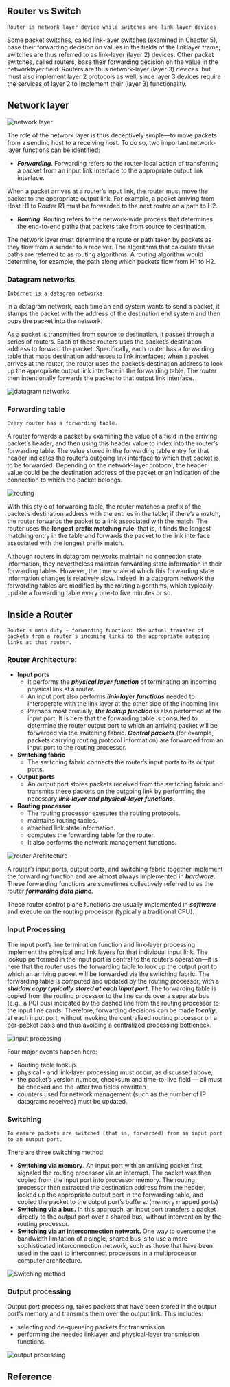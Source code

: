 
## Router vs Switch

```Router is network layer device while switches are link layer devices```

Some packet switches, called link-layer switches (examined
in Chapter 5), base their forwarding decision on values in the fields of the linklayer frame; switches are thus referred to as link-layer (layer 2) devices. Other packet switches, called routers, base their forwarding decision on the value in the networklayer field. Routers are thus network-layer (layer 3) devices. but must also implement layer 2 protocols as well, since layer 3 devices require the services of layer 2 to implement their (layer 3) functionality.

## Network layer

![network layer](images/network_layers.png)

The role of the network layer is thus deceptively simple—to move packets from a sending host to a receiving host. To do so, two important network-layer functions can be identified:

- ***Forwarding***. Forwarding refers to the router-local action of transferring a packet from an input link
interface to the appropriate output link interface.

When a packet arrives at a router’s input link, the router must move the packet to the appropriate output link. For example, a packet arriving from Host H1 to Router R1 must be forwarded to the next router on a path to H2.

- ***Routing***. Routing refers to the network-wide process that determines the end-to-end paths that packets take from source to destination.

The network layer must determine the route or path taken by packets as they flow from a sender to a receiver. The algorithms that calculate these paths are referred to as routing algorithms. A routing algorithm would determine, for example, the path along which packets flow from H1 to H2.

### Datagram networks
```Internet is a datagram networks.```

In a datagram network, each time an end system wants to send a packet, it stamps the packet with the address of the destination end system and then pops the packet into the network.

As a packet is transmitted from source to destination, it passes through a series of routers. Each of these routers uses the packet’s destination address to forward the packet. Specifically, each router has a forwarding table that maps destination addresses to link interfaces; when a packet arrives at the router, the router uses the packet’s destination address to look up the appropriate output link interface in the forwarding table. The router then intentionally forwards the packet to that output link interface.

![datagram networks](images/datagram_networks.png)

### Forwarding table

```Every router has a forwarding table.```

A router forwards a packet by examining the value of a field in the arriving packet’s header, and then using this header value to index into the router’s forwarding table. The value stored in the forwarding table entry for that header indicates the router’s outgoing link interface to which that packet is to be forwarded. Depending on the network-layer protocol, the header value could be the destination address of the packet or an indication of the connection to which the packet belongs.

![routing](images/routing.png)

With this style of forwarding table, the router matches a prefix of the packet’s destination address with the entries in the table; if there’s a match, the router forwards the packet to a link associated with the match. The router uses the **longest prefix matching rule**; that
is, it finds the longest matching entry in the table and forwards the packet to the link interface associated with the longest prefix match.

Although routers in datagram networks maintain no connection state information,
they nevertheless maintain forwarding state information in their forwarding
tables. However, the time scale at which this forwarding state information changes
is relatively slow. Indeed, in a datagram network the forwarding tables are modified
by the routing algorithms, which typically update a forwarding table every one-to five minutes or so.

## Inside a Router
```Router's main duty - forwarding function: the actual transfer of packets from a router’s incoming links to the appropriate outgoing links at that router.```

### Router Architecture:
- **Input ports** 
    - It performs the ***physical layer function*** of terminating an incoming physical link at a router.
    - An input port also performs ***link-layer functions*** needed to interoperate with the link layer at the other side of the incoming link
    - Perhaps most crucially, ***the lookup function*** is also performed at the input port; It is here that the forwarding table is consulted to determine the router output port to which an arriving packet will be forwarded via the switching fabric. ***Control packets*** (for example, packets carrying routing protocol information) are forwarded from an input port to the routing processor.
- **Switching fabric**
    - The switching fabric connects the router’s input ports to its output ports.
- **Output ports**
    - An output port stores packets received from the switching fabric and transmits these packets on the outgoing link by performing the necessary ***link-layer and physical-layer functions***.
- **Routing processor**
    - The routing processor executes the routing protocols.
    - maintains routing tables.
    - attached link state information.
    - computes the forwarding table for the router.
    - It also performs the network management functions.

![router Architecture](images/router_arch.png)

A router’s input ports, output ports, and switching fabric
together implement the forwarding function and are almost always implemented in ***hardware***. These forwarding functions are sometimes collectively referred to as the router ***forwarding data plane***.

These router control plane functions are usually implemented in ***software*** and execute on the routing processor (typically a traditional CPU).

### Input Processing
The input port’s line termination function and link-layer processing implement the
physical and link layers for that individual input link. The lookup performed in the
input port is central to the router’s operation—it is here that the router uses the forwarding
table to look up the output port to which an arriving packet will be forwarded via the switching fabric. The forwarding table is computed and updated
by the routing processor, with a ***shadow copy typically stored at each input port***. The
forwarding table is copied from the routing processor to the line cards over a separate
bus (e.g., a PCI bus) indicated by the dashed line from the routing processor to
the input line cards. Therefore, forwarding decisions can be
made ***locally***, at each input port, without invoking the centralized routing processor
on a per-packet basis and thus avoiding a centralized processing bottleneck.

![input processing](images/input_processing.png)

Four major events happen here:

- Routing table lookup.
- physical - and link-layer processing
must occur, as discussed above; 
- the packet’s version number, checksum
and time-to-live field — all must be checked
and the latter two fields rewritten
- counters used for network management
(such as the number of IP datagrams received) must be updated.

### Switching
```To ensure packets are switched (that is, forwarded) from an input port to an output port.```

There are three switching method:

- **Switching via memory**. An input port with an arriving packet
first signaled the routing processor via an interrupt. The packet was then copied from the input port into processor memory. The routing processor then extracted
the destination address from the header, looked up the appropriate output port in
the forwarding table, and copied the packet to the output port’s buffers. (memory mapped ports)
- **Switching via a bus.** In this approach, an input port transfers a packet directly to the
output port over a shared bus, without intervention by the routing processor.
- **Switching via an interconnection network.** One way to overcome the bandwidth
limitation of a single, shared bus is to use a more sophisticated interconnection network,
such as those that have been used in the past to interconnect processors in a
multiprocessor computer architecture.

![Switching method](images/switching_method.png)

### Output processing

Output port processing, takes packets that have been stored in
the output port’s memory and transmits them over the output link. This includes:

- selecting and de-queueing packets for transmission
-  performing the needed linklayer and physical-layer transmission functions.

![output processing](images/output_process.png)



## Reference 

